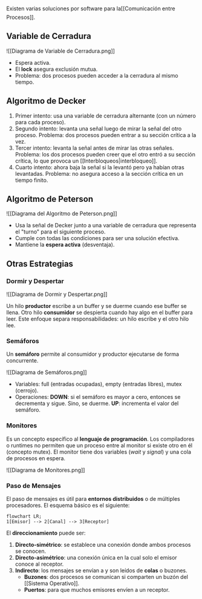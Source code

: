 Existen varias soluciones por software para la[[Comunicación entre Procesos]].

## Variable de Cerradura

![[Diagrama de Variable de Cerradura.png]]

- Espera activa.
- El **lock** asegura exclusión mutua.
- Problema: dos procesos pueden acceder a la cerradura al mismo tiempo.

## Algoritmo de Decker

1. Primer intento: usa una variable de cerradura alternante (con un número para cada proceso).
2. Segundo intento: levanta una señal luego de mirar la señal del otro proceso. Problema: dos procesos pueden entrar a su sección crítica a la vez.
3. Tercer intento: levanta la señal antes de mirar las otras señales. Problema: los dos procesos pueden creer que el otro entró a su sección crítica, lo que provoca un [[Interbloqueos|interbloqueo]].
4. Cuarto intento: ahora baja la señal si la levantó pero ya habían otras levantadas. Problema: no asegura acceso a la sección crítica en un tiempo finito.

## Algoritmo de Peterson

![[Diagrama del Algoritmo de Peterson.png]]

- Usa la señal de Decker junto a una variable de cerradura que representa el "turno" para el siguiente proceso.
- Cumple con todas las condiciones para ser una solución efectiva.
- Mantiene la **espera activa** (desventaja).

## Otras Estrategias

### Dormir y Despertar

![[Diagrama de Dormir y Despertar.png]]

Un hilo **productor** escribe a un buffer y se duerme cuando ese buffer se llena. Otro hilo **consumidor** se despierta cuando hay algo en el buffer para leer. Este enfoque separa responsabilidades: un hilo escribe y el otro hilo lee.

### Semáforos

Un **semáforo** permite al consumidor y productor ejecutarse de forma concurrente.

![[Diagrama de Semáforos.png]]

- Variables: full (entradas ocupadas), empty (entradas libres), mutex (cerrojo).
- Operaciones: **DOWN**: si el semáforo es mayor a cero, entonces se decrementa y sigue. Sino, se duerme. **UP**: incrementa el valor del semáforo.

### Monitores

Es un concepto específico al **lenguaje de programación**. Los compiladores o runtimes no permiten que un proceso entre al monitor si existe otro en él (concepto mutex). El monitor tiene dos variables (_wait_ y _signal_) y una cola de procesos en espera.

![[Diagrama de Monitores.png]]

### Paso de Mensajes

El paso de mensajes es útil para **entornos distribuidos** o de múltiples procesadores. El esquema básico es el siguiente:

```mermaid
flowchart LR;
1[Emisor] --> 2[Canal] --> 3[Receptor]
```

El **direccionamiento** puede ser:

1. **Directo-simétrico**: se establece una conexión donde ambos procesos se conocen.
2. **Directo-asimétrico**: una conexión única en la cual solo el emisor conoce al receptor.
3. **Indirecto**: los mensajes se envían a y son leídos de **colas** o buzones.
   - **Buzones**: dos procesos se comunican si comparten un buzón del [[Sistema Operativo]].
   - **Puertos**: para que muchos emisores envíen a un receptor.

